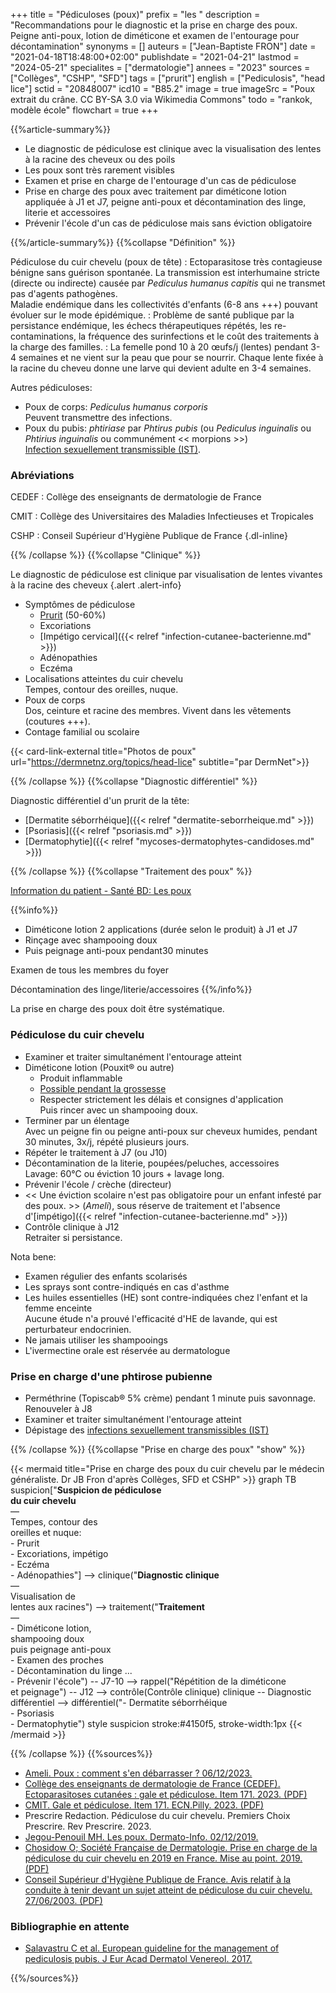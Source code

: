 +++
title = "Pédiculoses (poux)"
prefix = "les "
description = "Recommandations pour le diagnostic et la prise en charge des poux. Peigne anti-poux, lotion de diméticone et examen de l'entourage pour décontamination"
synonyms = []
auteurs = ["Jean-Baptiste FRON"]
date = "2021-04-18T18:48:00+02:00"
publishdate = "2021-04-21"
lastmod = "2024-05-21"
specialites = ["dermatologie"]
annees = "2023"
sources = ["Collèges", "CSHP", "SFD"]
tags = ["prurit"]
english = ["Pediculosis", "head lice"]
sctid = "20848007"
icd10 = "B85.2"
image = true
imageSrc = "Poux extrait du crâne. CC BY-SA 3.0 via Wikimedia Commons"
todo = "rankok, modèle école"
flowchart = true
+++

{{%article-summary%}}

- Le diagnostic de pédiculose est clinique avec la visualisation des lentes à la racine des cheveux ou des poils
- Les poux sont très rarement visibles
- Examen et prise en charge de l'entourage d'un cas de pédiculose
- Prise en charge des poux avec traitement par diméticone lotion appliquée à J1 et J7, peigne anti-poux et décontamination des linge, literie et accessoires
- Prévenir l'école d'un cas de pédiculose mais sans éviction obligatoire

{{%/article-summary%}}
{{%collapse "Définition" %}}

Pédiculose du cuir chevelu (poux de tête)
: Ectoparasitose très contagieuse bénigne sans guérison spontanée. La transmission est interhumaine stricte (directe ou indirecte) causée par *Pediculus humanus capitis* qui ne transmet pas d'agents pathogènes.  
Maladie endémique dans les collectivités d'enfants (6-8 ans +++) pouvant évoluer sur le mode épidémique.
: Problème de santé publique par la persistance endémique, les échecs thérapeutiques répétés, les re-contaminations, la fréquence des surinfections et le coût des traitements à la charge des familles.
: La femelle pond 10 à 20 œufs/j (lentes) pendant 3-4 semaines et ne vient sur la peau que pour se nourrir. Chaque lente fixée à la racine du cheveu donne une larve qui devient adulte en 3-4 semaines.

Autres pédiculoses:

- Poux de corps: *Pediculus humanus corporis*  
  Peuvent transmettre des infections.
- Poux du pubis: *phtiriase* par *Phtirus pubis* (ou *Pediculus inguinalis* ou *Phtirius inguinalis* ou communément << morpions >>)  
  [Infection sexuellement transmissible (IST)](/tags/ist/).

### Abréviations

CEDEF
: Collège des enseignants de dermatologie de France

CMIT
: Collège des Universitaires des Maladies Infectieuses et Tropicales

CSHP
: Conseil Supérieur d'Hygiène Publique de France
{.dl-inline}

{{% /collapse %}}
{{%collapse "Clinique" %}}

Le diagnostic de pédiculose est clinique par visualisation de lentes vivantes à la racine des cheveux
{.alert .alert-info}

- Symptômes de pédiculose
  - [Prurit](/tags/prurit/) (50-60%)
  - Excoriations
  - [Impétigo cervical]({{< relref "infection-cutanee-bacterienne.md" >}})
  - Adénopathies
  - Eczéma
- Localisations atteintes du cuir chevelu  
  Tempes, contour des oreilles, nuque.
- Poux de corps  
  Dos, ceinture et racine des membres. Vivent dans les vêtements (coutures +++).
- Contage familial ou scolaire

{{< card-link-external title="Photos de poux" url="https://dermnetnz.org/topics/head-lice" subtitle="par DermNet">}}

{{% /collapse %}}
{{%collapse "Diagnostic différentiel" %}}

Diagnostic différentiel d'un prurit de la tête:

- [Dermatite séborrhéique]({{< relref "dermatite-seborrheique.md" >}})
- [Psoriasis]({{< relref "psoriasis.md" >}})
- [Dermatophytie]({{< relref "mycoses-dermatophytes-candidoses.md" >}})

{{% /collapse %}}
{{%collapse "Traitement des poux" %}}

[Information du patient - Santé BD: Les poux](https://santebd.org/les-fiches-santebd/docteur-generaliste/je-me-protege-contre-les-poux)

{{%info%}}

- Diméticone lotion 2 applications (durée selon le produit) à J1 et J7
- Rinçage avec shampooing doux
- Puis peignage anti-poux pendant30 minutes

Examen de tous les membres du foyer

Décontamination des linge/literie/accessoires
{{%/info%}}

La prise en charge des poux doit être systématique.

### Pédiculose du cuir chevelu

- Examiner et traiter simultanément l'entourage atteint
- Diméticone lotion (Pouxit® ou autre)
  - Produit inflammable
  - [Possible pendant la grossesse](https://www.lecrat.fr/12157/)
  - Respecter strictement les délais et consignes d'application  
  Puis rincer avec un shampooing doux.
- Terminer par un élentage  
  Avec un peigne fin ou peigne anti-poux sur cheveux humides, pendant 30 minutes, 3x/j, répété plusieurs jours.
- Répéter le traitement à J7 (ou J10)
- Décontamination de la literie, poupées/peluches, accessoires  
  Lavage: 60°C ou éviction 10 jours + lavage long.
- Prévenir l'école / crèche (directeur)
- << Une éviction scolaire n'est pas obligatoire pour un enfant infesté par des poux. >> (*Ameli*), sous réserve de traitement et l'absence d'[impétigo]({{< relref "infection-cutanee-bacterienne.md" >}})
- Contrôle clinique à J12  
  Retraiter si persistance.

Nota bene:

- Examen régulier des enfants scolarisés
- Les sprays sont contre-indiqués en cas d'asthme
- Les huiles essentielles (HE) sont contre-indiquées chez l'enfant et la femme enceinte  
  Aucune étude n'a prouvé l'efficacité d'HE de lavande, qui est perturbateur endocrinien.
- Ne jamais utiliser les shampooings
- L'ivermectine orale est réservée au dermatologue

### Prise en charge d'une phtirose pubienne

- Perméthrine (Topiscab® 5% crème) pendant 1 minute puis savonnage. Renouveler à J8
- Examiner et traiter simultanément l'entourage atteint
- Dépistage des [infections sexuellement transmissibles (IST)](/tags/ist/)

{{% /collapse %}}
{{%collapse "Prise en charge des poux" "show" %}}

{{< mermaid title="Prise en charge des poux du cuir chevelu par le médecin généraliste. Dr JB Fron d'après Collèges, SFD et CSHP" >}}
graph TB
  suspicion["<b>Suspicion de pédiculose<br>du cuir chevelu</b><br>—<br>Tempes, contour des<br>oreilles et nuque:<br>- Prurit<br>- Excoriations, impétigo<br>- Eczéma<br>- Adénopathies"] --> clinique("<b>Diagnostic clinique</b><br>—<br>Visualisation de<br>lentes aux racines") --> traitement("<b>Traitement</b><br>—<br>- Diméticone lotion, <br>shampooing doux<br>puis peignage anti-poux<br>- Examen des proches<br>- Décontamination du linge ...<br>- Prévenir l'école") -- J7-10 --> rappel("Répétition de la diméticone<br>et peignage") -- J12 --> contrôle(Contrôle clinique)
    clinique -- Diagnostic différentiel --> différentiel("- Dermatite séborrhéique<br>- Psoriasis<br>- Dermatophytie")
  style suspicion stroke:#4150f5, stroke-width:1px
{{< /mermaid >}}

{{% /collapse %}}
{{%sources%}}

- [Ameli. Poux : comment s'en débarrasser ? 06/12/2023.](https://www.ameli.fr/assure/sante/themes/poux/bons-reflexes)
- [Collège des enseignants de dermatologie de France (CEDEF). Ectoparasitoses cutanées : gale et pédiculose. Item 171. 2023. (PDF)](https://cedef.info/wp-content/uploads/2023/09/Item-171-%E2%80%94-Ectoparasitoses-cutanees-gale-et-pediculose_CompressPdf.pdf)
- [CMIT. Gale et pédiculose. Item 171. ECN.Pilly. 2023. (PDF)](https://www.infectiologie.com/UserFiles/File/pilly-etudiant/items-edition-2023/pilly-2023-item-171.pdf)
- Prescrire Redaction. Pédiculose du cuir chevelu. Premiers Choix Prescrire. Rev Prescrire. 2023.
- [Jegou-Penouil MH. Les poux. Dermato-Info. 02/12/2019.](https://dermato-info.fr/fr/les-maladies-de-la-peau/les-poux)
- [Chosidow O; Société Française de Dermatologie. Prise en charge de la pédiculose du cuir chevelu en 2019 en France. Mise au point. 2019. (PDF)](https://www.sfdermato.org/media/pdf/actualite/note-pediculos-sfd-gridist-51283d08cd07c9ac26310a6d2669ff30.pdf)
- [Conseil Supérieur d'Hygiène Publique de France. Avis relatif à la conduite à tenir devant un sujet atteint de pédiculose du cuir chevelu. 27/06/2003. (PDF)](https://www.hcsp.fr/Explore.cgi/Telecharger?NomFichier=a_mt_270603_pediculose.pdf)

### Bibliographie en attente

- [Salavastru C et al. European guideline for the management of pediculosis pubis. J Eur Acad Dermatol Venereol. 2017.](https://onlinelibrary.wiley.com/doi/epdf/10.1111/jdv.14420)

{{%/sources%}}
